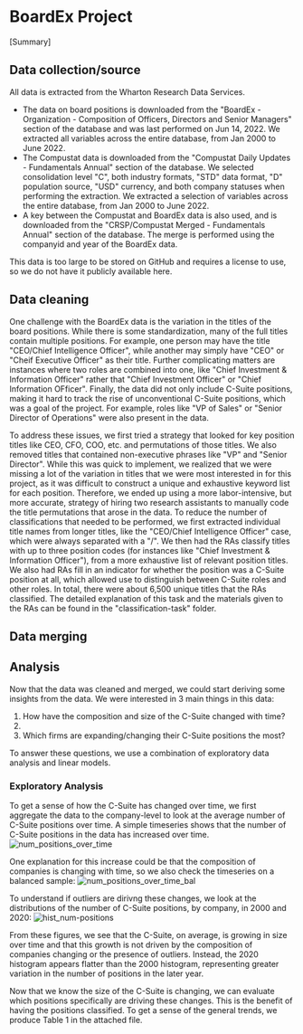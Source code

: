 # BoardEx Project

[Summary]

## Data collection/source
All data is extracted from the Wharton Research Data Services. 
- The data on board positions is downloaded from the "BoardEx - Organization - Composition of Officers, Directors and Senior Managers" section of the database and was last performed on Jun 14, 2022. We extracted all variables across the entire database, from Jan 2000 to June 2022.
- The Compustat data is downloaded from the "Compustat Daily Updates - Fundamentals Annual" section of the database. We selected consolidation level "C", both industry formats, "STD" data format, "D" population source, "USD" currency, and both company statuses when performing the extraction. We extracted a selection of variables across the entire database, from Jan 2000 to June 2022.
- A key between the Compustat and BoardEx data is also used, and is downloaded from the "CRSP/Compustat Merged - Fundamentals Annual" section of the database. The merge is performed using the companyid and year of the BoardEx data.

This data is too large to be stored on GitHub and requires a license to use, so we do not have it publicly available here.

## Data cleaning
One challenge with the BoardEx data is the variation in the titles of the board positions. While there is some standardization, many of the full titles contain multiple positions. For example, one person may have the title "CEO/Chief Intelligence Officer", while another may simply have "CEO" or "Cheif Executive Officer" as their title. Further complicating matters are instances where two roles are combined into one, like "Chief Investment & Information Officer" rather that "Chief Investment Officer" or "Chief Information OFficer". Finally, the data did not only include C-Suite positions, making it hard to track the rise of unconventional C-Suite positions, which was a goal of the project. For example, roles like "VP of Sales" or "Senior Director of Operations" were also present in the data.

To address these issues, we first tried a strategy that looked for key position titles like CEO, CFO, COO, etc. and permutations of those titles. We also removed titles that contained non-executive phrases like "VP" and "Senior Director". While this was quick to implement, we realized that we were missing a lot of the variation in titles that we were most interested in for this project, as it was difficult to construct a unique and exhaustive keyword list for each position. Therefore, we ended up using a more labor-intensive, but more accurate, strategy of hiring two research assistants to manually code the title permutations that arose in the data. To reduce the number of classifications that needed to be performed, we first extracted individual title names from longer titles, like the "CEO/Chief Intelligence Officer" case, which were always separated with a "/". We then had the RAs classify titles with up to three position codes (for instances like "Chief Investment & Information Officer"), from a more exhaustive list of relevant position titles. We also had RAs fill in an indicator for whether the position was a C-Suite position at all, which allowed use to distinguish between C-Suite roles and other roles. In total, there were about 6,500 unique titles that the RAs classified. The detailed explanation of this task and the materials given to the RAs can be found in the "classification-task" folder.

## Data merging

## Analysis
Now that the data was cleaned and merged, we could start deriving some insights from the data. We were interested in 3 main things in this data:
1. How have the composition and size of the C-Suite changed with time?
2. 
3. Which firms are expanding/changing their C-Suite positions the most?

To answer these questions, we use a combination of exploratory data analysis and linear models.

### Exploratory Analysis
To get a sense of how the C-Suite has changed over time, we first aggregate the data to the company-level to look at the average number of C-Suite positions over time. A simple timeseries shows that the number of C-Suite positions in the data has increased over time.
![num_positions_over_time](https://user-images.githubusercontent.com/87092030/214355267-55170823-d172-4286-8a53-3ff86516b4c6.png)

One explanation for this increase could be that the composition of companies is changing with time, so we also check the timeseries on a balanced sample:
![num_positions_over_time_bal](https://user-images.githubusercontent.com/87092030/214355302-537b8e6c-8007-45a9-a05c-b5e232a9dbd0.png)

To understand if outliers are dirivng these changes, we look at the distributions of the number of C-Suite positions, by company, in 2000 and 2020:
![hist_num-positions](https://user-images.githubusercontent.com/87092030/214354340-d12c750c-1b79-4d7c-9078-4254275cd222.png)

From these figures, we see that the C-Suite, on average, is growing in size over time and that this growth is not driven by the composition of companies changing or the presence of outliers. Instead, the 2020 histogram appears flatter than the 2000 histogram, representing greater variation in the number of positions in the later year.

Now that we know the size of the C-Suite is changing, we can evaluate which positions specifically are driving these changes. This is the benefit of having the positions classified. To get a sense of the general trends, we produce Table 1 in the attached file.

